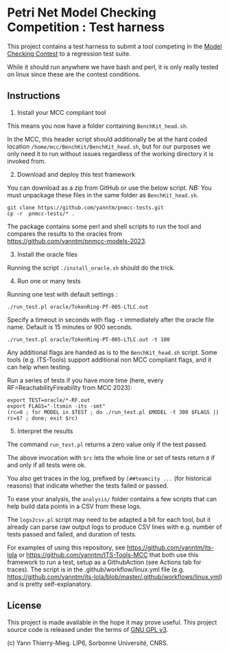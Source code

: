 # Petri Net Model Checking Competition : Test harness

This project contains a test harness to submit a tool competing in the [Model Checking Contest](https://mcc.lip6.fr) to a regression test suite.

While it should run anywhere we have bash and perl, it is only really tested on linux since these are the contest conditions.

## Instructions

1. Install your MCC compliant tool

This means you now have a folder containing `BenchKit_head.sh`. 

In the MCC, this header script should additionally be at the hard coded location `/home/mcc/BenchKit/BenchKit_head.sh`,
 but for our purposes we only need it to run without issues regardless of the working directory it is invoked from.

2. Download and deploy this test framework 

You can download as a zip from GitHub or use the below script.
*NB:* You must unpackage these files in the same folder as `BenchKit_head.sh`.

```
git clone https://github.com/yanntm/pnmcc-tests.git
cp -r  pnmcc-tests/* .
```

The package contains some perl and shell scripts to run the tool and compares the results to the oracles from https://github.com/yanntm/pnmcc-models-2023.

3. Install the oracle files

Running the script `./install_oracle.sh` should do the trick.

4. Run one or many tests

Running one test with default settings :
```
./run_test.pl oracle/TokenRing-PT-005-LTLC.out
```

Specify a timeout in seconds with flag `-t` immediately after the oracle file name. Default is 15 minutes or 900 seconds.
``` 
./run_test.pl oracle/TokenRing-PT-005-LTLC.out -t 100
```

Any additional flags are handed as is to the `BenchKit_head.sh` script. Some tools (e.g. ITS-Tools) support
additional non MCC compliant flags, and it can help when testing.

Run a series of tests if you have more time (here, every RF=ReachabilityFireability from MCC 2023):

```
export TEST=oracle/*-RF.out
export FLAGS="-ltsmin -its -smt"
(rc=0 ; for MODEL in $TEST ; do ./run_test.pl $MODEL -t 300 $FLAGS || rc=$? ; done; exit $rc)
```

5. Interpret the results

The command `run_test.pl` returns a zero value only if the test passed. 

The above invocation with `$rc` lets the whole line or set of tests return `0` if and only if all tests were ok. 

You also get traces in the log, prefixed by `[##teamcity ...` (for historical reasons) that indicate whether the tests failed or passed.

To ease your analysis, the `analysis/` folder contains a few scripts that can help build data points in a CSV from these logs. 

The `logs2csv.pl` script may need to be adapted a bit for each tool, but it already can parse raw output logs to produce CSV lines with e.g. number of tests passed and failed, and duration of tests.

For examples of using this repository, see https://github.com/yanntm/its-lola or https://github.com/yanntm/ITS-Tools-MCC that both use this framework to run a test, setup as a GithubAction (see Actions tab for traces). The script is in the .github/workflow/linux.yml file (e.g. https://github.com/yanntm/its-lola/blob/master/.github/workflows/linux.yml) and is pretty self-explanatory.


## License

This project is made available in the hope it may prove useful. 
This project source code is released under the terms of [GNU GPL v3](https://www.gnu.org/licenses/gpl-3.0.html).

(c) Yann Thierry-Mieg. LIP6, Sorbonne Université, CNRS.
